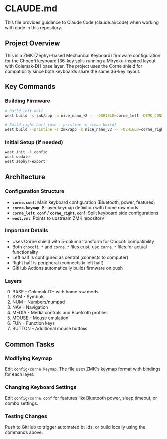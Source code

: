 # CLAUDE.md

This file provides guidance to Claude Code (claude.ai/code) when working with code in this repository.

## Project Overview

This is a ZMK (Zephyr-based Mechanical Keyboard) firmware configuration for the Chocofi keyboard (36-key split) running a Miryoku-inspired layout with Colemak-DH base layer. The project uses the Corne shield for compatibility since both keyboards share the same 36-key layout.

## Key Commands

### Building Firmware
```bash
# Build left half
west build -s zmk/app -b nice_nano_v2 -- -DSHIELD=corne_left -DZMK_CONFIG="./config"

# Build right half (use --pristine to clean build)
west build --pristine -s zmk/app -b nice_nano_v2 -- -DSHIELD=corne_right -DZMK_CONFIG="./config"
```

### Initial Setup (if needed)
```bash
west init -l config
west update
west zephyr-export
```

## Architecture

### Configuration Structure
- **`corne.conf`**: Main keyboard configuration (Bluetooth, power, features)
- **`corne.keymap`**: 8-layer keymap definition with home row mods
- **`corne_left.conf`** / **`corne_right.conf`**: Split keyboard side configurations
- **`west.yml`**: Points to upstream ZMK repository

### Important Details
- Uses Corne shield with 5-column transform for Chocofi compatibility
- Both `chocofi.*` and `corne.*` files exist; use `corne.*` files for actual functionality
- Left half is configured as central (connects to computer)
- Right half is peripheral (connects to left half)
- GitHub Actions automatically builds firmware on push

### Layers
0. BASE - Colemak-DH with home row mods
1. SYM - Symbols
2. NUM - Numbers/numpad
3. NAV - Navigation
4. MEDIA - Media controls and Bluetooth profiles
5. MOUSE - Mouse emulation
6. FUN - Function keys
7. BUTTON - Additional mouse buttons

## Common Tasks

### Modifying Keymap
Edit `config/corne.keymap`. The file uses ZMK's keymap format with bindings for each layer.

### Changing Keyboard Settings
Edit `config/corne.conf` for features like Bluetooth power, sleep timeout, or combo settings.

### Testing Changes
Push to GitHub to trigger automated builds, or build locally using the commands above.